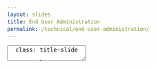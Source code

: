 ```yaml
---
layout: slides
title: End User Administration
permalink: /technical/end-user-administration/
---
```



<textarea id="source">
  class: title-slide

  <span class="mega-octicon octicon-mark-github"></span>
  <h1>End User Administration</h1>

  <footer>
    <div class="octicon-spacer"><span class="octicon octicon-logo-github"></span><span class="tagline">how people build software</span></div>
  </footer>
  ---
  class: title-top

  # End User Administration

  <div class="container">
    <div class="row">
      <div class="col-md-12">
        <div class="card">
          <div class="card-block">
            <div class="card-text"><strong>Section Goal:</strong></div>
            <div class="card-text">Administration of GitHub Enterprise.</div>
          </div>
        </div>
      </div>
    </div>
    <div class="row">
      <div class="col-md-6">
        <div class="card">
          <div class="card-block">
            <div class="card-img-top text-left"><span class="mega-octicon octicon-checklist"></span><strong>&nbsp;Topics and Agenda:</strong></div>
            <ul class="card-text">
              <li>Create an Organization</li>
              <li>Create a Team</li>
              <li>Create a Repository</li>
              <li>Secure a Repository</li>
            </ul>
          </div>
        </div>
      </div>
      <div class="col-md-6">
        <div class="card">
          <div class="card-block">
            <div class="card-img-top text-left"><span class="mega-octicon octicon-checklist"></span><strong>&nbsp;Topics and Agenda:</strong></div>
            <ul class="card-text">
              <li>Notifications and @ Mentions</li>
              <li>Git Large File Storage</li>
              <li>Benefits of git-lfs</li>
              <li>Enable git-lfs</li>
            </ul>
          </div>
        </div>
      </div>
    </div>
  </div>

  <footer>
    <div class="octicon-spacer"><span class="octicon octicon-logo-github"></span><span class="tagline">how people build software</span></div>
  </footer>
  ---
  class: title-top

  # Create an Organization

  <div class="container">
    <div class="row">
      <div class="col-md-6">
        <div class="card-block">
          <div class="card-text">An <a href="https://help.github.com/enterprise/admin/guides/user-management/creating-organizations/" target="_blank">organization</a> is a collection of user accounts that owns repositories. To create an organization: </div></br>
          <ul class="card-text">
            <li>click your profile photo > 'Settings'</li>
            <li>settings sidebar, click 'Organizations'</li>
            <li>Organizations, click 'New organization'</li>
            <li>give the organization a name</li>
            <li>Enter the contact email</li>
            <li>Click 'Create organization'</li>
          </ul>
        </div>
      </div>
      <div class="col-md-6">
        <img src="/images/ACCOUNT-Settings.png" class="img-resize"></br>
        <img src="/images/SETTINGS-ORg.png" class="img-resize">
      </div>
    </div>
  </div>

  <footer>
    <div class="octicon-spacer"><span class="octicon octicon-logo-github"></span><span class="tagline">how people build software</span></div>
  </footer>
  ---
  class: title-top

  # Organization Settings

  <div class="container">
    <div class="row">
      <div class="col-md-12">
        <div class="card">
          <div class="card-block">
            <div class="card-title">As a Site Admin, you have a high level overview of the repository</div>
          </div>
        </div>
      </div>
    </div>
    <div class="row">
      <div class="col-md-12">
        <img src="/images/ghe-org-settings.png" class="img-resize">
      </div>
    </div>
  </div>

  <footer>
    <div class="octicon-spacer"><span class="octicon octicon-logo-github"></span><span class="tagline">how people build software</span></div>
  </footer>
  ---
  class: title-top

  # Organization Admin

  <div class="container">
    <div class="row">
      <div class="col-md-12">
        <div class="card">
          <div class="card-block">
            <div class="card-title">The Org Admins screen provides various functionality</div>
          </div>
        </div>
      </div>
    </div>
    <div class="row">
      <div class="col-md-12">
        <img src="/images/ghe-org-admin-1.png" class="img-resize">
      </div>
    </div>
  </div>

  <footer>
    <div class="octicon-spacer"><span class="octicon octicon-logo-github"></span><span class="tagline">how people build software</span></div>
  </footer>
  ---
  class: title-top

  # Organization Admin

  <div class="container">
    <div class="row">
      <div class="col-md-12">
        <div class="card">
          <div class="card-block">
            <div class="card-title">Scope things such as GitLFS and Git SSH on a per-org basis</div>
          </div>
        </div>
      </div>
    </div>
    <div class="row">
      <div class="col-md-12">
        <img src="/images/ghe-org-admin-2.png" class="img-resize">
      </div>
    </div>
  </div>

  <footer>
    <div class="octicon-spacer"><span class="octicon octicon-logo-github"></span><span class="tagline">how people build software</span></div>
  </footer>
  ---
  class: title-top

  # Organization Users and Teams

  <div class="container">
    <div class="row">
      <div class="col-md-12">
        <div class="card">
          <div class="card-block">
            <div class="card-title">Manage users and teams in the Organization Admin Screen</div>
          </div>
        </div>
      </div>
    </div>
    <div class="row">
      <div class="col-md-12">
        <img src="/images/ghe-org-users-and-teams.png" class="img-resize">
      </div>
    </div>
  </div>

  <footer>
    <div class="octicon-spacer"><span class="octicon octicon-logo-github"></span><span class="tagline">how people build software</span></div>
  </footer>
  ---
  class: title-top

  # Thinking about Organizations
  <div class="container">
    <div class="col-md-12">
    <div class="card-group">
      <div class="card">
        <div class="card-block">
          <h4 class="card-title">What and Why Orgs?</h4>
          <ul class="card-text">
            <li>A collection of user accounts that own repositories</li>
            <li>Logically silo users at business-unit level, or team leve</li>
            <li>Helps manage the collaboration within the scope of an org</li>
            <li>Can use org-level webhooks</li> 
          </ul>
        </div>
      </div>
        <div class="card">
        <div class="card-block">
          <h4 class="card-title">Ideas for Organization Creation</h4>
          <ul class="card-text">
            <li>Allow users to create organizations</li>
            <li>Orgs are relatively silo'd - No @mentions</li>
            <li>Decide early how Orgs are to be created</li>
            <li>By Application group? By technology? By department?</li>
            <li>Best of both worlds: Allow users to create orgs, but have defined orgs</li>
            <li>User accounts can be converted to orgs</li>
          </ul>
        </div>
      </div>
    </div>
  </div>
  </div>
  <footer>
    <div class="octicon-spacer"><span class="octicon octicon-logo-github"></span><span class="tagline">how people build software</span></div>
  </footer>
  ---
  class: title-top

  # Create a Team

  <div class="container">
    <div class="row">
      <div class="col-md-6">
        <div class="card-block">
          <div class="card-text"><a href="https://help.github.com/enterprise/admin/guides/user-management/creating-teams/" target="_blank">Teams</a> give organizations the ability to create groups of members and control access to repositories. Team members can be granted read, write, or admin permissions to specific repositories. To create a team: </div></br>
          <ul class="card-text">
            <li>click your profile photo > 'Your profile'</li>
            <li>Organizations, click your org icon</li>
            <li>click 'Teams' under your org</li>
            <li>click 'New team'</li>
            <li>decide if it will be 'Visible'</li>
            <li>click 'Create team'</li>
          </ul>
        </div>
      </div>
      <div class="col-md-6">
        </br>
        <img src="/images/ORG-Teams.png" class="img-resize"></br>
        <img src="/images/TEAM-New.png" class="img-resize">
      </div>
    </div>
  </div>

  <footer>
    <div class="octicon-spacer"><span class="octicon octicon-logo-github"></span><span class="tagline">how people build software</span></div>
  </footer>
  ---
  class: title-top

  # Team Admin

  <div class="container">
    <div class="row">
      <div class="col-md-12">
        <div class="card">
          <div class="card-block">
            <div class="card-title">Have a high level overview of members of teams</div>
          </div>
        </div>
      </div>
    </div>
    <div class="row">
      <div class="col-md-12">
        <img src="/images/ghe-team-admin.png" class="img-resize">
      </div>
    </div>
  </div>

  <footer>
    <div class="octicon-spacer"><span class="octicon octicon-logo-github"></span><span class="tagline">how people build software</span></div>
  </footer>
  ---
  class: title-top

  # Team Admin

  <div class="container">
    <div class="row">
      <div class="col-md-12">
        <div class="card">
          <div class="card-block">
            <div class="card-title">Easy access to your team from the org homepage</div>
          </div>
        </div>
      </div>
    </div>
    <div class="row">
      <div class="col-md-12">
        <img src="/images/ghe-team-tab.png" class="img-resize">
      </div>
    </div>
  </div>

  <footer>
    <div class="octicon-spacer"><span class="octicon octicon-logo-github"></span><span class="tagline">how people build software</span></div>
  </footer>
  ---
  class: title-top

  # Team Homepage

  <div class="container">
    <div class="row">
      <div class="col-md-12">
        <div class="card">
          <div class="card-block">
            <div class="card-title">A team page, in action</div>
          </div>
        </div>
      </div>
    </div>
    <div class="row">
      <div class="col-md-12">
        <img src="/images/ghe-team-page.png" class="img-resize">
      </div>
    </div>
  </div>

  <footer>
    <div class="octicon-spacer"><span class="octicon octicon-logo-github"></span><span class="tagline">how people build software</span></div>
  </footer>

  ---
  class: title-top

  # Create a Repository

  <div class="container">
    <div class="row">
      <div class="col-md-6">
        <div class="card-block">
          <div class="card-text">You can <a href="https://help.github.com/enterprise/user/articles/creating-a-new-repository/" target="_blank">create a new repository</a> on your personal account or any organization where you have sufficient permissions. To create a repository: </div></br>
          <ul class="card-text">
            <li>click <span class="octicon octicon-plus" aria-label="Plus symbol " title="Plus symbol "></span> > 'New repository'</li>
            <li>select the account</li>
            <li>type a name</li>
            <li>choose Public or Private</li>
            <li>click 'Create repository'</li>
          </ul>
        </div>
      </div>
      <div class="col-md-6">
        </br>
        <img src="/images/REPO-Create.png" class="img-resize"></br>
        <img src="/images/REPO-Name.png" class="img-resize">
      </div>
    </div>
  </div>

  <footer>
    <div class="octicon-spacer"><span class="octicon octicon-logo-github"></span><span class="tagline">how people build software</span></div>
  </footer>
  ---
  class: title-top

  # Securing a Repository
  <div class="container">
    <div class="col-md-12">
    <div class="card-group">
      <div class="card">
        <div class="card-block">
          <h4 class="card-title">Reasons to Secure a Repository</h4>
          <ul class="card-text">
            <li>Protect your code</li>
            <li>Prevent bad code being introduced</li>
            <li>Disable history-destroying force pushes and merges</li>
            <li>Helps new employees feel empowered to experiment</li>
            <li>Prevent IP/API keys from being stored in code</li>
          </ul>
        </div>
      </div>
        <div class="card">
        <div class="card-block">
          <h4 class="card-title">Methods to Secure a Repository</h4>
          <ul class="card-text">
            <li>Protected Branches</li>
            <li>Required Statuses</li>
            <li>Branch Permissions</li>
            <li>GPG Signed Commits</li>
            <li>Outside Collaborators</li>
            <li>Pre-Receive Hooks</li>
          </ul>
        </div>
      </div>
    </div>
  </div>
  </div>
  <footer>
    <div class="octicon-spacer"><span class="octicon octicon-logo-github"></span><span class="tagline">how people build software</span></div>
  </footer>
  ---
  class: title-top

  # Notification Emails

  <div class="container">
    <div class="row">
      <div class="col-md-12">
        <div class="card-block">
          <div class="card-text">You can choose to receive <a href="https://help.github.com/articles/configuring-notification-emails/" target="_blank">notification emails</a> about changes made to any repository, issue, or pull request that you have access to.  GitHub sends multipart emails, which contain both HTML and plain text copies of the email content.  We'll automatically format Markdown, @mentions, emojis, hash-links, and more: </div>
        </div>
      </div>
    </div>
    <div class="row">
      <div class="col-md-12">
        <img src="/images/NOTIFICATION_Emails.png" class="img-resize">
      </div>
    </div>
  </div>

  <footer>
    <div class="octicon-spacer"><span class="octicon octicon-logo-github"></span><span class="tagline">how people build software</span></div>
  </footer>
  ---
  class: title-top

  # Git Large File Storage

  <div class="container">
    <div class="row">
      <div class="col-md-12">
        <div class="card-block">
          <div class="card-text"><strong>An open source Git extension for versioning large files</strong></div>
        </div>
      </div>
    </div>
    <div class="row">
      <div class="col-md-12">
        <div class="card-block">
          <div class="card-text"><a href="https://git-lfs.github.com/" target="_blank">Git Large File Storage (LFS)</a> replaces large files such as audio samples, videos, datasets, and graphics with text pointers inside Git, while storing the file contents on a remote server like GitHub.com or GitHub Enterprise. </div>
        </div>
      </div>
    </div>
    <div class="row">
      <div class="col-md-12">
        <img src="/images/GIT-LFS-Overview.gif" class="img-resize">
      </div>
    </div>
  </div>

  <footer>
    <div class="octicon-spacer"><span class="octicon octicon-logo-github"></span><span class="tagline">how people build software</span></div>
  </footer>
  ---
  class: title-top

  # Git LFS Features

  <div class="container">
    <div class="row">
      <div class="col-md-12">
        <div class="card-block">
          <h4><span class="octicon octicon-file-binary"></span> Large file versioning:</h4>
            <ul class="card-text"><li>Version large files—even those as large as a couple GB in size—with Git.</li></ul>
          <h4><span class="octicon octicon-repo"></span> More repository space:</h4>
            <ul class="card-text"><li>Host more in your Git repositories. External file storage makes it easy to keep your repository at a manageable size.</li></ul>
          <h4><span class="octicon octicon-cloud-download"></span> Faster cloning and fetching:</h4>
            <ul class="card-text"><li>Download less data. This means faster cloning and fetching from repositories that deal with large files.</li></ul>
          <h4><span class="octicon octicon-git-branch"></span> Same Git workflow:</h4>
            <ul class="card-text"><li>Work like you always do on Git—no need for additional commands, secondary storage systems, or toolsets.</li></ul>
          <h4><span class="octicon octicon-lock"></span> Same access controls and permissions:</h4>
            <ul class="card-text"><li>Keep the same access controls and permissions for large files as the rest of your Git repository when working with a remote host like GitHub.</li></ul>
        </div>
      </div>
    </div>
  </div>

  <footer>
    <div class="octicon-spacer"><span class="octicon octicon-logo-github"></span><span class="tagline">how people build software</span></div>
  </footer>
  ---
  class: title-top

  # Configure Git Large File Storage

  <div class="container">
    <div class="row">
      <div class="col-md-6">
        <div class="card-block">
          <div class="card-text">You can enable or disable <a href="https://help.github.com/enterprise/admin/articles/configuring-git-large-file-storage-for-a-repository/" target="_blank">Git LFS</a> on a per-repository or organization basis: </div></br>
          <b>For a Repository:</b>
          <ul class="card-text">
            <li>As a site admin, sign in to your GitHub Enterprise instance at <code>http(s)://[hostname]/login</code></li>
            <li>In the upper-right corner of any page, click <span class="octicon octicon-rocket" aria-label="The rocket ship " title="The rocket ship "></span></li>
            <li>Search for the name of the repository</li>
            <li>In the right sidebar, click 'Git-LFS'</li>
            <li>Toggle the <code>disable</code> button</li>
          </ul>
        </div>
      </div>
      <div class="col-md-6">
        </br>
        <img src="/images/ghe-repo-lfs.png"></br>
      </div>
    </div>
  </div>
  ---
  class: title-top

  # Configure Git Large File Storage

  <div class="container">
    <div class="row">
      <div class="col-md-6">
        <div class="card-block">
          <div class="card-text">You can enable or disable <a href="https://help.github.com/enterprise/admin/articles/configuring-git-large-file-storage-for-a-repository/" target="_blank">Git LFS</a> on a per-repository or organization basis: </div></br>
          <b>For an Organzation:</b>
          <ul class="card-text">
            <li>As a site admin, sign in to your GitHub Enterprise instance at <code>http(s)://[hostname]/login</code></li>
            <li>In the upper-right corner of any page, click <span class="octicon octicon-rocket" aria-label="The rocket ship " title="The rocket ship "></span></li>
            <li>Click on <code>Organizations</code> in the left sidebar and click the link to your org</li>
            <li>In the left sidebar, click <code>Admin</code></li>
            <li>Toggle the <code>disable</code> button</li>
          </ul>
        </div>
      </div>
      <div class="col-md-6">
        </br>
        <img src="/images/ghe-org-lfs.png"></br>
      </div>
    </div>
  </div>
  ---
  class: title-slide

  <span class="mega-octicon octicon-mark-github"></span>
  <h1><a href="/technical/end-user-administration/lab/">End User Administration Lab</a></h1>

  <footer>
    <div class="octicon-spacer"><span class="octicon octicon-logo-github"></span><span class="tagline">how people build software</span></div>
  </footer>

  <footer>
    <div class="octicon-spacer"><span class="octicon octicon-logo-github"></span><span class="tagline">how people build software</span></div>
  </footer>
</textarea>
